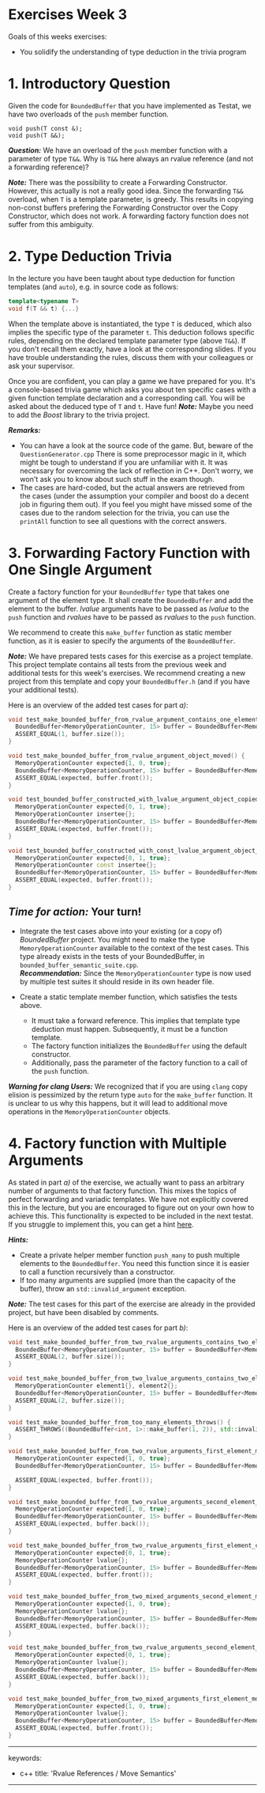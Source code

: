 # Exercises Week 3

Goals of this weeks exercises:

-   You solidify the understanding of type deduction in the trivia program



# 1. Introductory Question

Given the code for `BoundedBuffer` that you have implemented as Testat, we have two overloads of the `push` member function.

```
void push(T const &);
void push(T &&);
```

***Question:*** We have an overload of the `push` member function with a parameter of type `T&&`. Why is `T&&` here always an rvalue reference (and not a forwarding reference)?

***Note:*** There was the possibility to create a Forwarding Constructor. However, this actually is not a really good idea. Since the forwarding `T&&` overload, when `T` is a template parameter, is greedy. This results in copying non-const buffers prefering the Forwarding Constructor over the Copy Constructor, which does not work. A forwarding factory function does not suffer from this ambiguity.



# 2. Type Deduction Trivia

In the lecture you have been taught about type deduction for function templates (and `auto`), e.g. in source code as follows:

```cpp
template<typename T>
void f(T && t) {...}
```

When the template above is instantiated, the type `T` is deduced, which also implies the specific type of the parameter `t`. This deduction follows specific rules, depending on the declared template parameter type (above `T&&`). If you don't recall them exactly, have a look at the corresponding slides. If you have trouble understanding the rules, discuss them with your colleagues or ask your supervisor.

Once you are confident, you can play a game we have prepared for you. It's a console-based trivia game which asks you about ten specific cases with a given function template declaration and a corresponding call. You will be asked about the deduced type of `T` and `t`.
Have fun!
***Note:*** Maybe you need to add the *Boost* library to the trivia project.


***Remarks:*** 
* You can have a look at the source code of the game. But, beware of the `QuestionGenerator.cpp` There is some preprocessor magic in it, which might be tough to understand if you are unfamiliar with it. It was necessary for overcoming the lack of reflection in C++. Don't worry, we won't ask you to know about such stuff in the exam though.
* The cases are hard-coded, but the actual answers are retrieved from the cases (under the assumption your compiler and boost do a decent job in figuring them out). If you feel you might have missed some of the cases due to the random selection for the trivia, you can use the `printAll` function to see all questions with the correct answers.



# 3. Forwarding Factory Function with One Single Argument
Create a factory function for your `BoundedBuffer` type that takes one argument of the element type. It shall create the `BoundedBuffer` and add the element to the buffer. *lvalue* arguments have to be passed as *lvalue* to the `push` function and *rvalues* have to be passed as *rvalues* to the `push` function.

We recommend to create this `make_buffer` function as static member function, as it is easier to specify the arguments of the `BoundedBuffer`.

***Note:*** We have prepared tests cases for this exercise as a project template. This project template contains all tests from the previous week and additional tests for this week's exercises. We recommend creating a new project from this template and copy your `BoundedBuffer.h` (and if you have your additional tests).

Here is an overview of the added test cases for part *a)*:
```cpp
void test_make_bounded_buffer_from_rvalue_argument_contains_one_element() {
  BoundedBuffer<MemoryOperationCounter, 15> buffer = BoundedBuffer<MemoryOperationCounter, 15>::make_buffer(MemoryOperationCounter{});
  ASSERT_EQUAL(1, buffer.size());
}

void test_make_bounded_buffer_from_rvalue_argument_object_moved() {
  MemoryOperationCounter expected{1, 0, true};
  BoundedBuffer<MemoryOperationCounter, 15> buffer = BoundedBuffer<MemoryOperationCounter, 15>::make_buffer(MemoryOperationCounter{});
  ASSERT_EQUAL(expected, buffer.front());
}

void test_bounded_buffer_constructed_with_lvalue_argument_object_copied() {
  MemoryOperationCounter expected{0, 1, true};
  MemoryOperationCounter insertee{};
  BoundedBuffer<MemoryOperationCounter, 15> buffer = BoundedBuffer<MemoryOperationCounter, 15>::make_buffer(insertee);
  ASSERT_EQUAL(expected, buffer.front());
}

void test_bounded_buffer_constructed_with_const_lvalue_argument_object_copied() {
  MemoryOperationCounter expected{0, 1, true};
  MemoryOperationCounter const insertee{};
  BoundedBuffer<MemoryOperationCounter, 15> buffer = BoundedBuffer<MemoryOperationCounter, 15>::make_buffer(insertee);
  ASSERT_EQUAL(expected, buffer.front());
}
```

## ***Time for action:*** Your turn!
* Integrate the test cases above into your existing (or a copy of) *BoundedBuffer* project. You might need to make the type `MemoryOperationCounter` available to the context of the test cases. This type already exists in the tests of your BoundedBuffer, in `bounded_buffer_semantic_suite.cpp`.   
***Recommendation:*** Since the `MemoryOperationCounter` type is now used by multiple test suites it should reside in its own header file.

* Create a static template member function, which satisfies the tests above.
  * It must take a forward reference. This implies that template type deduction must happen. Subsequently, it must be a function template.
  * The factory function initializes the `BoundedBuffer` using the default constructor.
  * Additionally, pass the parameter of the factory function to a call of the `push` function.

***Warning for clang Users:*** We recognized that if you are using `clang` copy elision is pessimized by the return type `auto` for the `make_buffer` function. It is unclear to us why this happens, but it will lead to additional move operations in the `MemoryOperationCounter` objects.


# 4. Factory function with Multiple Arguments
As stated in part *a)* of the exercise, we actually want to pass an arbitrary number of arguments to that factory function. This mixes the topics of perfect forwarding and variadic templates. We have not explicitly covered this in the lecture, but you are encouraged to figure out on your own how to achieve this.
This functionality is expected to be included in the next testat. If you struggle to implement this, you can get a hint [here](https://gitlab.ost.ch/cxx/cpla/-/wikis/Exercise-Hint:-Factory-with-Multiple-Arguments).

***Hints:*** 
* Create a private helper member function `push_many` to push multiple elements to the `BoundedBuffer`. You need this function since it is easier to call a function recursively than a constructor.
* If too many arguments are supplied (more than the capacity of the buffer), throw an `std::invalid_argument` exception.

***Note:*** The test cases for this part of the exercise are already in the provided project, but have been disabled by comments.

Here is an overview of the added test cases for part *b)*:
```cpp
void test_make_bounded_buffer_from_two_rvalue_arguments_contains_two_elements() {
  BoundedBuffer<MemoryOperationCounter, 15> buffer = BoundedBuffer<MemoryOperationCounter, 15>::make_buffer(MemoryOperationCounter{}, MemoryOperationCounter{});
  ASSERT_EQUAL(2, buffer.size());
}

void test_make_bounded_buffer_from_two_lvalue_arguments_contains_two_elements() {
  MemoryOperationCounter element1{}, element2{};
  BoundedBuffer<MemoryOperationCounter, 15> buffer = BoundedBuffer<MemoryOperationCounter, 15>::make_buffer(element1, element2);
  ASSERT_EQUAL(2, buffer.size());
}

void test_make_bounded_buffer_from_too_many_elements_throws() {
  ASSERT_THROWS((BoundedBuffer<int, 1>::make_buffer(1, 2)), std::invalid_argument);
}

void test_make_bounded_buffer_from_two_rvalue_arguments_first_element_moved() {
  MemoryOperationCounter expected{1, 0, true};
  BoundedBuffer<MemoryOperationCounter, 15> buffer = BoundedBuffer<MemoryOperationCounter, 15>::make_buffer(MemoryOperationCounter{}, MemoryOperationCounter{});

  ASSERT_EQUAL(expected, buffer.front());
}

void test_make_bounded_buffer_from_two_rvalue_arguments_second_element_moved() {
  MemoryOperationCounter expected{1, 0, true};
  BoundedBuffer<MemoryOperationCounter, 15> buffer = BoundedBuffer<MemoryOperationCounter, 15>::make_buffer(MemoryOperationCounter{}, MemoryOperationCounter{});
  ASSERT_EQUAL(expected, buffer.back());
}

void test_make_bounded_buffer_from_two_rvalue_arguments_first_element_copied() {
  MemoryOperationCounter expected{0, 1, true};
  MemoryOperationCounter lvalue{};
  BoundedBuffer<MemoryOperationCounter, 15> buffer = BoundedBuffer<MemoryOperationCounter, 15>::make_buffer(lvalue, MemoryOperationCounter{});
  ASSERT_EQUAL(expected, buffer.front());
}

void test_make_bounded_buffer_from_two_mixed_arguments_second_element_moved() {
  MemoryOperationCounter expected{1, 0, true};
  MemoryOperationCounter lvalue{};
  BoundedBuffer<MemoryOperationCounter, 15> buffer = BoundedBuffer<MemoryOperationCounter, 15>::make_buffer(lvalue, MemoryOperationCounter{});
  ASSERT_EQUAL(expected, buffer.back());
}

void test_make_bounded_buffer_from_two_rvalue_arguments_second_element_copied() {
  MemoryOperationCounter expected{0, 1, true};
  MemoryOperationCounter lvalue{};
  BoundedBuffer<MemoryOperationCounter, 15> buffer = BoundedBuffer<MemoryOperationCounter, 15>::make_buffer(MemoryOperationCounter{}, lvalue);
  ASSERT_EQUAL(expected, buffer.back());
}

void test_make_bounded_buffer_from_two_mixed_arguments_first_element_moved() {
  MemoryOperationCounter expected{1, 0, true};
  MemoryOperationCounter lvalue{};
  BoundedBuffer<MemoryOperationCounter, 15> buffer = BoundedBuffer<MemoryOperationCounter, 15>::make_buffer(MemoryOperationCounter{}, lvalue);
  ASSERT_EQUAL(expected, buffer.front());
}
```

---
keywords:
- c++
title: 'Rvalue References / Move Semantics'
---

